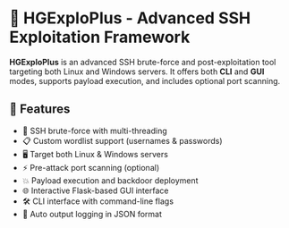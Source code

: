 # 🚀 HGExploPlus - Advanced SSH Exploitation Framework

**HGExploPlus** is an advanced SSH brute-force and post-exploitation tool targeting both Linux and Windows servers. It offers both **CLI** and **GUI** modes, supports payload execution, and includes optional port scanning.

## 🧠 Features

- 🔐 SSH brute-force with multi-threading
- 📋 Custom wordlist support (usernames & passwords)
- 🖥️ Target both Linux & Windows servers
- ⚡ Pre-attack port scanning (optional)
- 💥 Payload execution and backdoor deployment
- 🌐 Interactive Flask-based GUI interface
- 🛠️ CLI interface with command-line flags
- 📂 Auto output logging in JSON format

